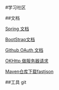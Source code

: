 #学习社区

##文档

[Spring 文档](https://spring.io/guides/gs/serving-web-content/)

[BootStrap文档](https://v3.bootcss.com/components/#navbar)

[Github OAuth 文档](https://developer.github.com/apps/building-oauth-apps/)

[OKHttp 做服务器请求](https://square.github.io/okhttp/)

[Maven仓库下载fastjson](https://mvnrepository.com/artifact/com.alibaba/fastjson)

##工具
git